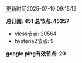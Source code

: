 更新时间2025-07-19 09:15:12

**总订阅: 451**
**总节点: 45357**
- vless节点: 20564
- hysteria2节点: 9

**google ping有效节点: 20**
